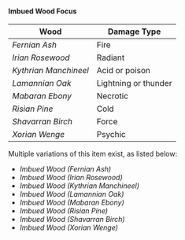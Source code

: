 #### Imbued Wood Focus
| Wood                  | Damage Type          |
|-----------------------|----------------------|
| *Fernian Ash*         | Fire                 |
| *Irian Rosewood*      | Radiant              |
| *Kythrian Manchineel* | Acid or poison       |
| *Lamannian Oak*       | Lightning or thunder |
| *Mabaran Ebony*       | Necrotic             |
| *Risian Pine*         | Cold                 |
| *Shavarran Birch*     | Force                |
| *Xorian Wenge*        | Psychic              |

Multiple variations of this item exist, as listed below:

- *Imbued Wood (Fernian Ash)*
- *Imbued Wood (Irian Rosewood)*
- *Imbued Wood (Kythrian Manchineel)*
- *Imbued Wood (Lamannian Oak)*
- *Imbued Wood (Mabaran Ebony)*
- *Imbued Wood (Risian Pine)*
- *Imbued Wood (Shavarran Birch)*
- *Imbued Wood (Xorian Wenge)*